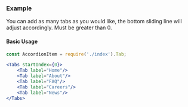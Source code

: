 ### Example

You can add as many tabs as you would like, the bottom sliding line will adjust accordingly. Must be greater than 0.

#### Basic Usage
```jsx
const AccordionItem = require('./index').Tab;

<Tabs startIndex={0}>
    <Tab label="Home"/>
    <Tab label="About"/>
    <Tab label="FAQ"/>
    <Tab label="Careers"/>
    <Tab label="News"/>
</Tabs>
```
